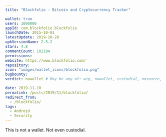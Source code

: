 ```yaml
---
title: "Blockfolio - Bitcoin and Cryptocurrency Tracker"

wallet: true
users: 1000000
appId: com.blockfolio.blockfolio
launchDate: 2015-10-01
latestUpdate: 2019-10-28
apkVersionName: 2.5.2
stars: 4.8
commentCount: 102194
permissions:
website: https://www.blockfolio.com/
repository:
icon: "images/wallet_icons/blockfolio.png"
bugbounty:
verdict: nowallet # May be any of: wip, nowallet, custodial, nosource, nonverifiable, verifiable, bounty, cert1, cert2, cert3

date: 2019-11-10
permalink: /posts/2019/11/blockfolio/
redirect_from:
  - /blockfolio/
tags:
  - Android
  - Security
---
```


This is not a wallet. Not even custodial.

